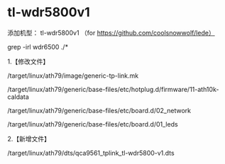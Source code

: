 # tl-wdr5800v1

添加机型：
tl-wdr5800v1
（for https://github.com/coolsnowwolf/lede）

grep -irl wdr6500 ./*

1.【修改文件】

/target/linux/ath79/image/generic-tp-link.mk

/target/linux/ath79/generic/base-files/etc/hotplug.d/firmware/11-ath10k-caldata

/target/linux/ath79/generic/base-files/etc/board.d/02_network

/target/linux/ath79/generic/base-files/etc/board.d/01_leds


2.【新增文件】

/target/linux/ath79/dts/qca9561_tplink_tl-wdr5800-v1.dts

